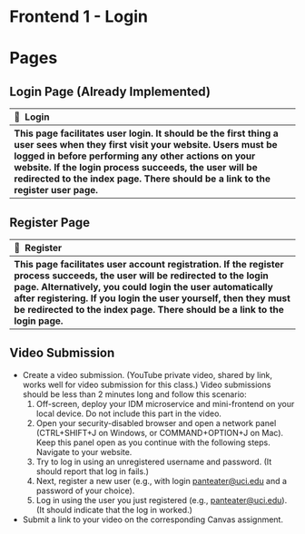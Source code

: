 # Frontend 1 - Login

# Pages

## Login Page (Already Implemented)

<table>
  <thead>
    <tr>
      <th align="left" width="1100">📄&nbsp;&nbsp;Login</th>
    </tr>
  </thead>
  <tbody>
    <tr></tr>
    <tr>
      <th align="left" >This page facilitates user login. It should be the first thing a user sees when they first visit your website. Users must be logged in before performing any other actions on your website. If the login process succeeds, the user will be redirected to the index page. There should be a link to the register user page.</th>
    </tr>
  </tbody>
</table>

## Register Page

<table>
  <thead>
    <tr>
      <th align="left" width="1100">📄&nbsp;&nbsp;Register</th>
    </tr>
  </thead>
  <tbody>
    <tr></tr>
    <tr>
      <th align="left" >This page facilitates user account registration. If the register process succeeds, the user will be redirected to the login page. Alternatively, you could login the user automatically after registering. If you login the user yourself, then they must be redirected to the index page. There should be a link to the login page.</th>
    </tr>
  </tbody>
</table>

## Video Submission

- Create a video submission. (YouTube private video, shared by link, works well for video submission for this class.)  Video submissions should be less than 2 minutes long and follow this scenario:
  1. Off-screen, deploy your IDM microservice and mini-frontend on your local device. Do not include this part in the video.
  2. Open your security-disabled browser and open a network panel (CTRL+SHIFT+J on Windows, or COMMAND+OPTION+J on Mac). Keep this panel open as you continue with the following steps.
Navigate to your website.
  3. Try to log in using an unregistered username and password. (It should report that log in fails.)
  4. Next, register a new user (e.g., with login panteater@uci.edu and a password of your choice).
  5. Log in using the user you just registered (e.g., panteater@uci.edu). (It should indicate that the log in worked.)
- Submit a link to your video on the corresponding Canvas assignment.
